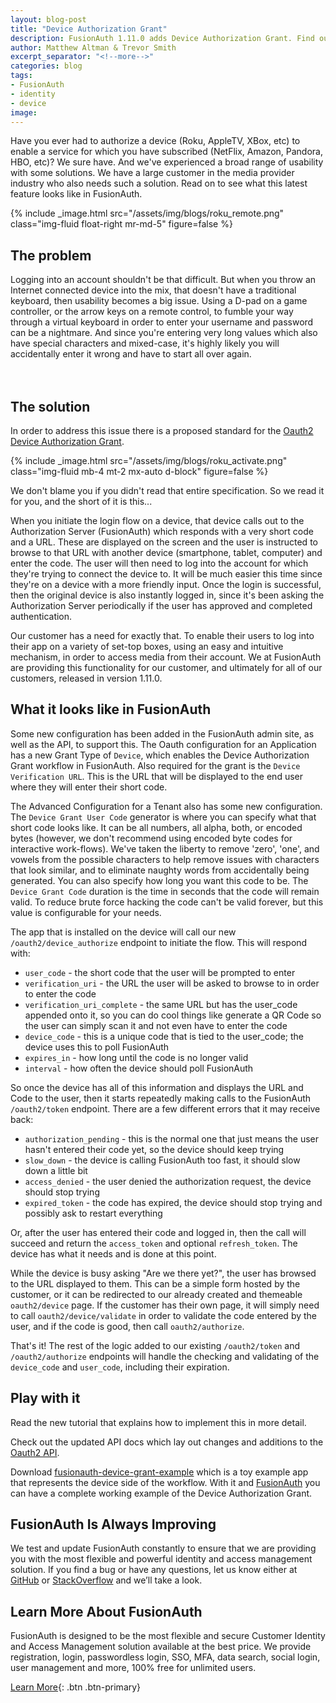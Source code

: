 ```yaml
---
layout: blog-post
title: "Device Authorization Grant"
description: FusionAuth 1.11.0 adds Device Authorization Grant. Find out what this even means.
author: Matthew Altman & Trevor Smith
excerpt_separator: "<!--more-->"
categories: blog
tags:
- FusionAuth
- identity
- device
image: 
---
```


Have you ever had to authorize a device (Roku, AppleTV, XBox, etc) to enable a service for which you have subscribed (NetFlix, Amazon, Pandora, HBO, etc)?
We sure have. And we've experienced a broad range of usability with some solutions.
We have a large customer in the media provider industry who also needs such a solution. Read on to see what this latest feature looks like in FusionAuth.

<!--more-->

{% include _image.html src="/assets/img/blogs/roku_remote.png" class="img-fluid float-right mr-md-5" figure=false %}
## The problem
Logging into an account shouldn't be that difficult. But when you throw an Internet connected device into the mix, that doesn't have a traditional keyboard, then usability becomes a big issue.
Using a D-pad on a game controller, or the arrow keys on a remote control, to fumble your way through a virtual keyboard in order to enter your username and password can be a nightmare.
And since you're entering very long values which also have special characters and mixed-case, it's highly likely you will accidentally enter it wrong and have to start all over again.
<br/><br/><br/>

## The solution
In order to address this issue there is a proposed standard for the [Oauth2 Device Authorization Grant](https://tools.ietf.org/html/rfc8628).

{% include _image.html src="/assets/img/blogs/roku_activate.png" class="img-fluid mb-4 mt-2 mx-auto d-block" figure=false %}

We don't blame you if you didn't read that entire specification. So we read it for you, and the short of it is this...

When you initiate the login flow on a device, that device calls out to the Authorization Server (FusionAuth) which responds with a very short code and a URL.
These are displayed on the screen and the user is instructed to browse to that URL with another device (smartphone, tablet, computer) and enter the code.
The user will then need to log into the account for which they're trying to connect the device to. It will be much easier this time since they're on a device with a more friendly input.
Once the login is successful, then the original device is also instantly logged in, since it's been asking the Authorization Server periodically if the user has approved and completed authentication.

Our customer has a need for exactly that. To enable their users to log into their app on a variety of set-top boxes, using an easy and intuitive mechanism, in order to access media from their account.
We at FusionAuth are providing this functionality for our customer, and ultimately for all of our customers, released in version 1.11.0.

## What it looks like in FusionAuth
Some new configuration has been added in the FusionAuth admin site, as well as the API, to support this.
The Oauth configuration for an Application has a new Grant Type of `Device`, which enables the Device Authorization Grant workflow in FusionAuth.
Also required for the grant is the `Device Verification URL`. This is the URL that will be displayed to the end user where they will enter their short code.

The Advanced Configuration for a Tenant also has some new configuration. The `Device Grant User Code` generator is where you can specify what that short code looks like. It can be all numbers, all alpha, both, or encoded bytes (however, we don't recommend using encoded byte codes for interactive work-flows).
We've taken the liberty to remove 'zero', 'one', and vowels from the possible characters to help remove issues with characters that look similar, and to eliminate naughty words from accidentally being generated.  You can also specify how long you want this code to be. 
The `Device Grant Code` duration is the time in seconds that the code will remain valid. To reduce brute force hacking the code can't be valid forever, but this value is configurable for your needs.

The app that is installed on the device will call our new `/oauth2/device_authorize` endpoint to initiate the flow. This will respond with:
- `user_code` - the short code that the user will be prompted to enter
- `verification_uri` - the URL the user will be asked to browse to in order to enter the code
- `verification_uri_complete` - the same URL but has the user_code appended onto it, so you can do cool things like generate a QR Code so the user can simply scan it and not even have to enter the code
- `device_code` - this is a unique code that is tied to the user_code; the device uses this to poll FusionAuth 
- `expires_in` - how long until the code is no longer valid
- `interval` - how often the device should poll FusionAuth

So once the device has all of this information and displays the URL and Code to the user, then it starts repeatedly making calls to the FusionAuth `/oauth2/token` endpoint.
There are a few different errors that it may receive back:
- `authorization_pending` - this is the normal one that just means the user hasn't entered their code yet, so the device should keep trying
- `slow_down` - the device is calling FusionAuth too fast, it should slow down a little bit
- `access_denied` - the user denied the authorization request, the device should stop trying
- `expired_token` - the code has expired, the device should stop trying and possibly ask to restart everything

Or, after the user has entered their code and logged in, then the call will succeed and return the `access_token` and optional `refresh_token`. The device has what it needs and is done at this point.

While the device is busy asking "Are we there yet?", the user has browsed to the URL displayed to them. This can be a simple form hosted by the customer, or it can be redirected to our already created and themeable `oauth2/device` page.
If the customer has their own page, it will simply need to call `oauth2/device/validate` in order to validate the code entered by the user, and if the code is good, then call `oauth2/authorize`.

That's it! The rest of the logic added to our existing `/oauth2/token` and `/oauth2/authorize` endpoints will handle the checking and validating of the `device_code` and `user_code`, including their expiration.

## Play with it
Read the new tutorial that explains how to implement this in more detail.

Check out the updated API docs which lay out changes and additions to the [Oauth2 API](/docs/v1/tech/oauth/endpoints).

Download [fusionauth-device-grant-example](https://github.com/FusionAuth/fusionauth-device-grant-example) which is a toy example app that represents the device side of the workflow. With it and [FusionAuth](/) you can have a complete working example of the Device Authorization Grant.

## FusionAuth Is Always Improving
We test and update FusionAuth constantly to ensure that we are providing you with the most flexible and powerful identity and access management solution. If you find a bug or have any questions, let us know either at [GitHub](https://github.com/FusionAuth/fusionauth-issues "Jump to GitHub") or [StackOverflow](https://stackoverflow.com/questions/tagged/fusionauth "Jump to StackOverflow") and we’ll take a look.

## Learn More About FusionAuth
FusionAuth is designed to be the most flexible and secure Customer Identity and Access Management solution available at the best price. We provide registration, login, passwordless login, SSO, MFA, data search, social login, user management and more, 100% free for unlimited users.

[Learn More](/ "FusionAuth Home"){: .btn .btn-primary}
